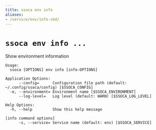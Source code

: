```yaml
---
title: ssoca env info
aliases:
- /service/env/info-cmd/
---
```


# `ssoca env info ...`

Show environment information

    Usage:
      ssoca [OPTIONS] env info [info-OPTIONS]
    
    Application Options:
          --config=      Configuration file path (default: ~/.config/ssoca/config) [$SSOCA_CONFIG]
      -e, --environment= Environment name [$SSOCA_ENVIRONMENT]
          --log-level=   Log level (default: WARN) [$SSOCA_LOG_LEVEL]
    
    Help Options:
      -h, --help         Show this help message
    
    [info command options]
          -s, --service= Service name (default: env) [$SSOCA_SERVICE]
    
